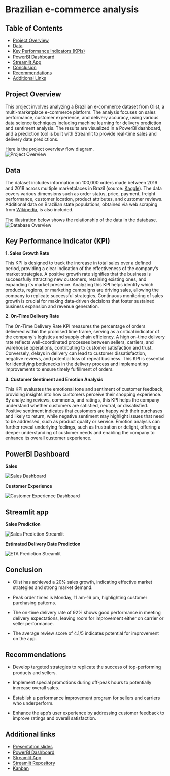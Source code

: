 # Brazilian e-commerce analysis

## Table of Contents
- [Project Overview](#project-overview)
- [Data](#data)
- [Key Performance Indicators (KPIs)](#key-performance-indicators-kpis)
- [PowerBI Dashboard](#powerbi-dashboard)
- [Streamlit App](#streamlit-app)
- [Conclusion](#conclusion)
- [Recommendations](#recommendations)
- [Additional Links](#additional-links)


## Project Overview
This project involves analyzing a Brazilian e-commerce dataset from Olist, a multi-marketplace e-commerce platform. The analysis focuses on sales performance, customer experience, and delivery accuracy, using various data science techniques including machine learning for delivery prediction and sentiment analysis. The results are visualized in a PowerBI dashboard, and a prediction tool is built with Streamlit to provide real-time sales and delivery date predictions. 

Here is the project overview flow diagram. <br>
![Project Overview](/resources/charts/project_flow_diagram.png)

## Data
The dataset includes information on 100,000 orders made between 2016 and 2018 across multiple marketplaces in Brazil (source: [Kaggle](https://www.kaggle.com/datasets/olistbr/brazilian-ecommerce)). The data covers various dimensions such as order status, price, payment, freight performance, customer location, product attributes, and customer reviews. Additional data on Brazilian state populations, obtained via web scraping from [Wikipedia](https://en.wikipedia.org/wiki/Federative_units_of_Brazil), is also included.

The illustration below shows the relationship of the data in the database. <br>
![Database Overview](/resources/charts/database_overview.png)

## Key Performance Indicator (KPI) 
**1. Sales Growth Rate** <br>

This KPI is designed to track the increase in total sales over a defined period, providing a clear indication of the effectiveness of the company’s market strategies. A positive growth rate signifies that the business is successfully attracting new customers, retaining existing ones, and expanding its market presence. Analyzing this KPI helps identify which products, regions, or marketing campaigns are driving sales, allowing the company to replicate successful strategies. Continuous monitoring of sales growth is crucial for making data-driven decisions that foster sustained business expansion and revenue generation.


**2. On-Time Delivery Rate** <br>

The On-Time Delivery Rate KPI measures the percentage of orders delivered within the promised time frame, serving as a critical indicator of the company's logistics and supply chain efficiency. A high on-time delivery rate reflects well-coordinated processes between sellers, carriers, and warehouse operations, contributing to customer satisfaction and trust. Conversely, delays in delivery can lead to customer dissatisfaction, negative reviews, and potential loss of repeat business. This KPI is essential for identifying bottlenecks in the delivery process and implementing improvements to ensure timely fulfillment of orders.


**3. Customer Sentiment and Emotion Analysis** <br>

This KPI evaluates the emotional tone and sentiment of customer feedback, providing insights into how customers perceive their shopping experience. By analyzing reviews, comments, and ratings, this KPI helps the company understand whether customers are satisfied, neutral, or dissatisfied. Positive sentiment indicates that customers are happy with their purchases and likely to return, while negative sentiment may highlight issues that need to be addressed, such as product quality or service. Emotion analysis can further reveal underlying feelings, such as frustration or delight, offering a deeper understanding of customer needs and enabling the company to enhance its overall customer experience.

## PowerBI Dashboard

**Sales**

![Sales Dashboard](/resources/charts/sales_dashboard.png)

**Customer Experience**

![Customer Experience Dashboard](/resources/charts/customers_experience_dashboard.png)

## Streamlit app

**Sales Prediction**

![Sales Prediction Streamlit](/resources/charts/streamlit_sales_prediction.png)

**Estimated Delivery Date Prediction**

![ETA Prediction Streamlit](/resources/charts/streamlit_eta_prediction.png)

## Conclusion
- Olist has achieved a 20% sales growth, indicating effective market strategies and strong market demand.
  
- Peak order times is Monday, 11 am-16 pm, highlighting customer purchasing patterns.
  
- The on-time delivery rate of 92% shows good performance in meeting delivery expectations, leaving room for improvement either on carrier or seller performance.
  
- The average review score of 4.1/5 indicates potential for improvement on the app.

## Recommendations
- Develop targeted strategies to replicate the success of top-performing products and sellers.
  
- Implement special promotions during off-peak hours to potentially increase overall sales.
  
- Establish a performance improvement program for sellers and carriers who underperform.
  
- Enhance the app’s user experience by addressing customer feedback to improve ratings and overall satisfaction.

## Additional links
- [Presentation slides](https://docs.google.com/presentation/d/1bc8dZVfOTsr_bVjOY3AXwJCtHIMQDww6qgk1fFb-QGA/edit#slide=id.g2f54d952ab1_0_700)
- [PowerBI Dashboard](resources/PowerBI_dashboard)
- [Streamlit App](https://e-commerce-app-rosa-evasari.streamlit.app)
- [Streamlit Repository](https://github.com/RosaEvasari/e-commerce-streamlit)
- [Kanban](https://trello.com/b/MCTPibpJ/project-management-of-final-project)
